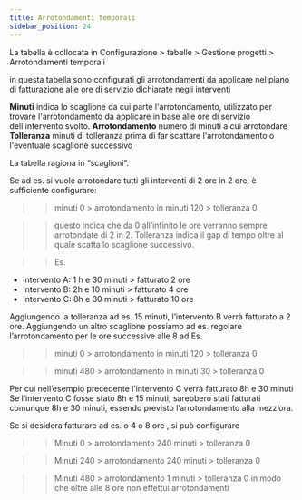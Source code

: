 ```yaml
---
title: Arrotondamenti temporali
sidebar_position: 24
---
```


La tabella è collocata in Configurazione > tabelle > Gestione progetti > Arrotondamenti temporali

in questa tabella sono configurati gli arrotondamenti da applicare nel piano di fatturazione alle ore di servizio dichiarate negli interventi

**Minuti** indica lo scaglione da cui parte l'arrotondamento, utilizzato per trovare l'arrotondamento da applicare in base alle ore di servizio dell'intervento svolto. 
**Arrotondamento** numero di minuti a cui arrotondare 
**Tolleranza** minuti di tolleranza prima di far scattare l'arrotondamento o l'eventuale scaglione successivo


La tabella ragiona in “scaglioni”.


Se ad es. si vuole arrotondare tutti gli interventi di 2 ore in 2 ore, è sufficiente configurare: 


>> minuti 0 > arrotondamento in minuti 120 > tolleranza 0


>> questo indica che da 0 all’infinito le ore verranno sempre arrotondate di 2 in 2. Tolleranza indica il gap di tempo oltre al quale scatta lo scaglione successivo. 


>> Es. 
- intervento A: 1 h e 30 minuti > fatturato 2 ore
- Intervento B: 2h e 10 minuti > fatturato 4 ore
- Intervento C: 8h e 30 minuti > fatturato 10 ore


Aggiungendo la tolleranza ad es. 15 minuti, l’intervento B verrà fatturato a 2 ore. 
Aggiungendo un altro scaglione possiamo ad es. regolare l’arrotondamento per le ore successive alle 8 ad Es. 

>> minuti 0 > arrotondamento in minuti 120 > tolleranza 0


>> minuti 480 > arrotondamento in minuti 30 > tolleranza 0

Per cui nell’esempio precedente l’intervento C verrà fatturato 8h e 30 minuti Se l’intervento C fosse stato 8h e 15 minuti, sarebbero stati fatturati comunque 8h e 30 minuti, essendo previsto l’arrotondamento alla mezz’ora. 

Se si desidera fatturare ad es. o 4 o 8 ore , si può configurare 


>> Minuti 0 > arrotondamento 240 minuti > tolleranza 0


>> Minuti 240 > arrotondamento 240 minuti > tolleranza 0


>> Minuti 480 > arrotondamento 1 minuti > tolleranza 0 in modo che oltre alle 8 ore non effettui arrotondamenti
